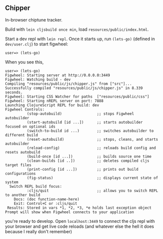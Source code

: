 ## Chipper
In-browser chiptune tracker.

Build with `lein cljsbuild once min`, load `resources/public/index.html`.

Start a dev repl with `lein repl`. Once it starts up, run `(lets-go)` (defined
in `dev/user.clj`) to start figwheel:
```
user=> (lets-go)
```
When you see this,
```
user=> (lets-go)
Figwheel: Starting server at http://0.0.0.0:3449
Figwheel: Watching build - dev
Compiling "resources/public/js/chipper.js" from ["src"]...
Successfully compiled "resources/public/js/chipper.js" in 8.339 seconds.
Figwheel: Starting CSS Watcher for paths  ["resources/public/css"]
Figwheel: Starting nREPL server on port: 7888
Launching ClojureScript REPL for build: dev
Figwheel Controls:
          (stop-autobuild)                ;; stops Figwheel autobuilder
          (start-autobuild [id ...])      ;; starts autobuilder focused on optional ids
          (switch-to-build id ...)        ;; switches autobuilder to different build
          (reset-autobuild)               ;; stops, cleans, and starts autobuilder
          (reload-config)                 ;; reloads build config and resets autobuild
          (build-once [id ...])           ;; builds source one time
          (clean-builds [id ..])          ;; deletes compiled cljs target files
          (print-config [id ...])         ;; prints out build configurations
          (fig-status)                    ;; displays current state of system
  Switch REPL build focus:
          :cljs/quit                      ;; allows you to switch REPL to another build
    Docs: (doc function-name-here)
    Exit: Control+C or :cljs/quit
 Results: Stored in vars *1, *2, *3, *e holds last exception object
Prompt will show when Figwheel connects to your application
```
you're ready to develop. Open `localhost:3449` to connect the cljs repl with your
browser and get live code reloads (and whatever else the hell it does because I
really don't remember)
